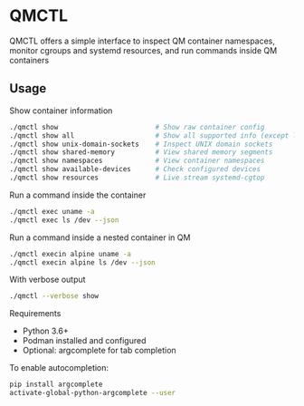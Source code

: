 # QMCTL

QMCTL offers a simple interface to inspect QM container namespaces, monitor cgroups and systemd resources, and run commands inside QM containers

## Usage

Show container information

```bash
./qmctl show                        # Show raw container config
./qmctl show all                    # Show all supported info (except live cgtop)
./qmctl show unix-domain-sockets    # Inspect UNIX domain sockets
./qmctl show shared-memory          # View shared memory segments
./qmctl show namespaces             # View container namespaces
./qmctl show available-devices      # Check configured devices
./qmctl show resources              # Live stream systemd-cgtop
```

Run a command inside the container

```bash
./qmctl exec uname -a
./qmctl exec ls /dev --json
```

Run a command inside a nested container in QM

```bash
./qmctl execin alpine uname -a
./qmctl execin alpine ls /dev --json
```

With verbose output

```bash
./qmctl --verbose show
```

Requirements

- Python 3.6+
- Podman installed and configured
- Optional: argcomplete for tab completion

To enable autocompletion:

```bash
pip install argcomplete
activate-global-python-argcomplete --user
```
